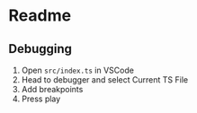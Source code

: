 # Readme

## Debugging

1. Open `src/index.ts` in VSCode
2. Head to debugger and select Current TS File
3. Add breakpoints
4. Press play
